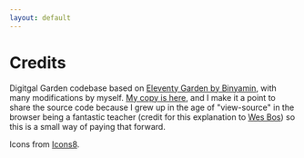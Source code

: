 ```yaml
---
layout: default
---
```


# Credits

Digitgal Garden codebase based on [Eleventy Garden by Binyamin][og], with many modifications by myself. [My copy is here][mycopy], and I make it a point to share the source code because I grew up in the age of "view-source" in the browser being a fantastic teacher (credit for this explanation to [Wes Bos][wes]) so this is a small way of paying that forward.

Icons from [Icons8][icons].

[og]: https://github.com/binyamin/eleventy-garden
[mycopy]: https://github.com/atuttle/blog
[wes]: https://wesbos.com
[icons]: https://icons8.com
